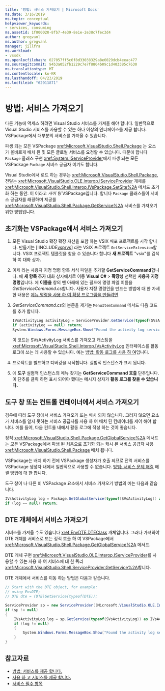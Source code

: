 ```yaml
---
title: '방법: 서비스 가져오기 | Microsoft Docs'
ms.date: 3/16/2019
ms.topic: conceptual
helpviewer_keywords:
- services, consuming
ms.assetid: 1f000020-8fb7-4e39-8e1e-2e38c7fec3d4
author: gregvanl
ms.author: gregvanl
manager: jillfra
ms.workload:
- vssdk
ms.openlocfilehash: 027057ff5c6f8d33038329a8e6029dcb4eeac477
ms.sourcegitcommit: 94b3a052fb1229c7e7f8804b09c1d403385c7630
ms.translationtype: MT
ms.contentlocale: ko-KR
ms.lasthandoff: 04/23/2019
ms.locfileid: "62911871"
---
```

# <a name="how-to-get-a-service"></a>방법: 서비스 가져오기

다른 기능에 액세스 하려면 Visual Studio 서비스를 가져올 해야 합니다. 일반적으로 Visual Studio 서비스를 사용할 수 있는 하나 이상의 인터페이스를 제공 합니다. VSPackage에서 대부분의 서비스를 가져올 수 있습니다.

파생 되는 모든 VSPackage <xref:Microsoft.VisualStudio.Shell.Package> 는 요소가 올바르게 배치 된 및 모든 글로벌 서비스를 요청할 수 있습니다. 때문에 합니다 `Package` 클래스 구현 <xref:System.IServiceProvider>에서 파생 되는 모든 VSPackage `Package` 서비스 공급자 이기도 합니다.

Visual Studio에서 로드 하는 경우는 <xref:Microsoft.VisualStudio.Shell.Package>, 전달는 <xref:Microsoft.VisualStudio.OLE.Interop.IServiceProvider> 개체를 <xref:Microsoft.VisualStudio.Shell.Interop.IVsPackage.SetSite%2A> 메서드 초기화 하는 동안. 이 이라고 *사이 팅* VSPackage입니다. 합니다 `Package` 클래스를이 서비스 공급자를 래핑하며 제공를 <xref:Microsoft.VisualStudio.Shell.Package.GetService%2A> 서비스를 가져오기 위한 방법입니다.

## <a name="getting-a-service-from-an-initialized-vspackage"></a>초기화는 VSPackage에서 서비스 가져오기

1. 모든 Visual Studio 확장 확장 자산을 포함 하는 VSIX 배포 프로젝트를 시작 합니다. 만들기는 [!INCLUDE[vsprvs](../code-quality/includes/vsprvs_md.md)] 라는 VSIX 프로젝트 `GetServiceExtension`합니다. VSIX 프로젝트 템플릿을 찾을 수 있습니다 합니다 **새 프로젝트** "vsix"를 검색 하 여 대화 상자.

2. 이제 라는 사용자 지정 명령 항목 서식 파일을 추가할 **GetServiceCommand**합니다. 에 **새 항목 추가** 대화 상자에서로 이동 **Visual C#** > **확장성** 선택한 **사용자 지정 명령**입니다. 에 **이름을** 창의 맨 아래에 있는 필드에 명령 파일 이름을 *GetServiceCommand.cs*합니다. 사용자 지정 명령인을 만드는 방법에 대 한 자세한 내용은 [메뉴 명령을 사용 하 여 확장 프로그램을 만들려면](../extensibility/creating-an-extension-with-a-menu-command.md)

3. *GetServiceCommand.cs*의 본문을 제거는 `MenuItemCommand` 메서드 다음 코드를 추가 합니다.

   ```csharp
   IVsActivityLog activityLog = ServiceProvider.GetService(typeof(SVsActivityLog)) as IVsActivityLog;
   if (activityLog == null) return;
   System.Windows.Forms.MessageBox.Show("Found the activity log service.");

   ```

    이 코드는 SVsActivityLog 서비스를 가져오고 캐스팅을 <xref:Microsoft.VisualStudio.Shell.Interop.IVsActivityLog> 인터페이스를 활동 로그에 쓰는 데 사용할 수 있습니다. 예는 [방법: 활동 로그를 사용 하 여](../extensibility/how-to-use-the-activity-log.md)입니다.

4. 프로젝트를 빌드하고 디버깅을 시작합니다. 실험적 인스턴스가 표시 됩니다.

5. 에 **도구** 실험적 인스턴스의 메뉴 찾기는 **GetServiceCommand 호출** 단추입니다. 이 단추를 클릭 하면 표시 되어야 했다는 메시지 상자가 **활동 로그를 찾을 수 있습니다.**

## <a name="getting-a-service-from-a-tool-window-or-control-container"></a>도구 창 또는 컨트롤 컨테이너에서 서비스 가져오기

경우에 따라 도구 창에서 서비스 가져오기 또는 배치 되지 않습니다. 그러지 않으면 요소가 서비스를 알지 못하는 서비스 공급자를 사용 하 여 배치 된 컨테이너를 제어 해야 합니다. 예를 들어, 다음 컨트롤 내에서 활동 로그에 작성 하는 것이 좋습니다.

정적 <xref:Microsoft.VisualStudio.Shell.Package.GetGlobalService%2A> 메서드는 모든 VSPackage에서 파생 된 처음으로 초기화 되는 캐시 된 서비스 공급자 사용 <xref:Microsoft.VisualStudio.Shell.Package> 배치 됩니다.

VSPackage는 배치 하기 전에 VSPackage 생성자가 호출 되므로 전역 서비스를 VSPackage 생성자 내에서 일반적으로 사용할 수 없습니다. [방법: 서비스 문제 해결](../extensibility/how-to-troubleshoot-services.md) 해결 방법에 대 한 합니다.

도구 창이 나 다른 비 VSPackage 요소에서 서비스 가져오기 방법의 예는 다음과 같습니다.

```csharp
IVsActivityLog log = Package.GetGlobalService(typeof(SVsActivityLog)) as IVsActivityLog;
if (log == null) return;
```

## <a name="getting-a-service-from-the-dte-object"></a>DTE 개체에서 서비스 가져오기

서비스를 가져올 수도 있습니다 <xref:EnvDTE.DTEClass> 개체입니다. 그러나 가져와야 DTE 개체를 서비스로 또는 정적 호출 하 여 VSPackage에서 <xref:Microsoft.VisualStudio.Shell.Package.GetGlobalService%2A> 메서드.

DTE 개체 구현 <xref:Microsoft.VisualStudio.OLE.Interop.IServiceProvider>를 사용할 수 있는 사용 하 여 서비스에 대 한 쿼리 <xref:Microsoft.VisualStudio.Shell.ServiceProvider.GetService%2A>합니다.

DTE 개체에서 서비스를 이동 하는 방법은 다음과 같습니다.

```csharp
// Start with the DTE object, for example: 
// using EnvDTE;
// DTE dte = (DTE)GetService(typeof(DTE));

ServiceProvider sp = new ServiceProvider((Microsoft.VisualStudio.OLE.Interop.IServiceProvider)dte);
if (sp != null)
{
    IVsActivityLog log = sp.GetService(typeof(SVsActivityLog)) as IVsActivityLog;
    if (log != null)
    {
        System.Windows.Forms.MessageBox.Show("Found the activity log service.");
    }
}
```

## <a name="see-also"></a>참고자료

- [방법: 서비스를 제공 합니다.](../extensibility/how-to-provide-a-service.md)
- [사용 하 고 서비스를 제공 합니다.](../extensibility/using-and-providing-services.md)
- [서비스 필수 항목](../extensibility/internals/service-essentials.md)